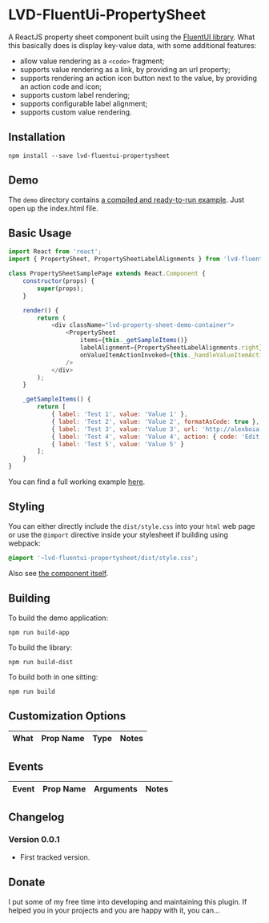 # LVD-FluentUi-PropertySheet

A ReactJS property sheet component built using the [FluentUI library](https://github.com/microsoft/fluentui).
What this basically does is display key-value data, with some additional features:

- allow value rendering as a `<code>` fragment;
- supports value rendering as a link, by providing an url property;
- supports rendering an action icon button next to the value, by providing an action code and icon;
- supports custom label rendering;
- supports configurable label alignment;
- supports custom value rendering.

## Installation
<a name="c-installation"></a>

`npm install --save lvd-fluentui-propertysheet`

## Demo
<a name="c-demo"></a>

The `demo` directory contains [a compiled and ready-to-run example](https://github.com/alexboia/LVD-FluentUi-PropertySheet/tree/main/demo). Just open up the index.html file.

## Basic Usage
<a name="c-basic-usage"></a>

```javascript
import React from 'react';
import { PropertySheet, PropertySheetLabelAlignments } from 'lvd-fluentui-propertysheet';

class PropertySheetSamplePage extends React.Component {
	constructor(props) {
		super(props);
	}

	render() {
		return (
			<div className="lvd-property-sheet-demo-container">
				<PropertySheet 
					items={this._getSampleItems()}
					labelAlignment={PropertySheetLabelAlignments.right}
					onValueItemActionInvoked={this._handleValueItemActionInvoked}
				/>
			</div>
		);
	}

	_getSampleItems() {
		return [
			{ label: 'Test 1', value: 'Value 1' },
			{ label: 'Test 2', value: 'Value 2', formatAsCode: true },
			{ label: 'Test 3', value: 'Value 3', url: 'http://alexboia.net' },
			{ label: 'Test 4', value: 'Value 4', action: { code: 'Edit', icon: 'Edit' } },
			{ label: 'Test 5', value: 'Value 5' }
		];
	}
}
```

You can find a full working example [here](https://github.com/alexboia/LVD-FluentUi-PropertySheet/blob/main/src/App.jsx).

## Styling
<a name="c-styling"></a>

You can either directly include the `dist/style.css` into your `html` web page or use the `@import` directive inside your stylesheet if building using webpack:

```css
@import '~lvd-fluentui-propertysheet/dist/style.css';
```

Also see [the component itself](https://github.com/alexboia/LVD-FluentUi-PropertySheet/blob/main/src/components/PropertySheet.jsx).


## Building
<a name="c-building"></a>

To build the demo application: 

```
npm run build-app
```

To build the library: 

```
npm run build-dist
```

To build both in one sitting: 

```
npm run build
```

## Customization Options
<a name="c-customization"></a>

| What | Prop Name | Type | Notes |
| --- | --- | --- | --- |

## Events
<a name="c-events"></a>

| Event | Prop Name | Arguments | Notes |
| --- | --- | --- | --- |

## Changelog
<a name="c-changelog"></a>

### Version 0.0.1

- First tracked version.

## Donate
<a name="c-donate"></a>

I put some of my free time into developing and maintaining this plugin.
If helped you in your projects and you are happy with it, you can...